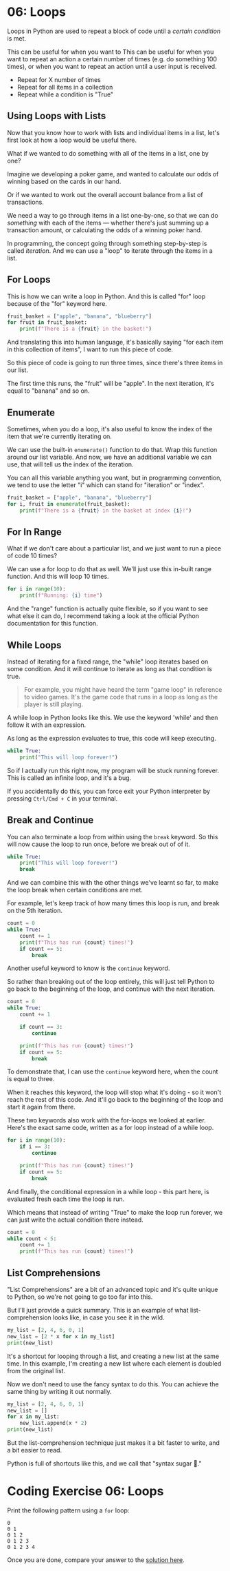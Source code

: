 # 06: Loops

Loops in Python are used to repeat a block of code until a _certain condition_ is met.

This can be useful for when you want to This can be useful for when you want to repeat an action a certain number of times (e.g. do something 100 times), or when you want to repeat an action until a user input is received.

- Repeat for X number of times
- Repeat for all items in a collection
- Repeat while a condition is "True"

## Using Loops with Lists

Now that you know how to work with lists and individual items in a list, let's first look at how a loop would be useful there.

What if we wanted to do something with all of the items in a list, one by one?

Imagine we developing a poker game, and wanted to calculate our odds of winning based on the cards in our hand.

Or if we wanted to work out the overall account balance from a list of transactions.

We need a way to go through items in a list one-by-one, so that we can do _something_ with each of the items — whether there's just summing up a transaction amount, or calculating the odds of a winning poker hand.

In programming, the concept going through something step-by-step is called _iteration_. And we can use a "loop" to iterate through the items in a list.

## For Loops

This is how we can write a loop in Python. And this is called "for" loop because of the "for" keyword here.

```python
fruit_basket = ["apple", "banana", "blueberry"]
for fruit in fruit_basket:
	print(f"There is a {fruit} in the basket!")
```

And translating this into human language, it's basically saying "for each item in this collection of items", I want to run this piece of code.

So this piece of code is going to run three times, since there's three items in our list.

The first time this runs, the "fruit" will be "apple". In the next iteration, it's equal to "banana" and so on.

## Enumerate

Sometimes, when you do a loop, it's also useful to know the index of the item that we're currently iterating on.

We can use the built-in `enumerate()` function to do that. Wrap this function around our list variable. And now, we have an additional variable we can use, that will tell us the index of the iteration.

You can all this variable anything you want, but in programming convention, we tend to use the letter "i" which can stand for "iteration" or "index".

```python
fruit_basket = ["apple", "banana", "blueberry"]
for i, fruit in enumerate(fruit_basket):
	print(f"There is a {fruit} in the basket at index {i}!")
```

## For In Range

What if we don't care about a particular list, and we just want to run a piece of code 10 times?

We can use a for loop to do that as well. We'll just use this in-built range function. And this will loop 10 times.

```python
for i in range(10):
	print(f"Running: {i} time")
```

And the "range" function is actually quite flexible, so if you want to see what else it can do, I recommend taking a look at the official Python documentation for this function.

## While Loops

Instead of iterating for a fixed range, the "while" loop iterates based on some condition. And it will continue to iterate as long as that condition is true.

> For example, you might have heard the term "game loop" in reference to video games. It's the game code that runs in a loop as long as the player is still playing.

A while loop in Python looks like this. We use the keyword 'while' and then follow it with an expression.

As long as the expression evaluates to true, this code will keep executing.

```python
while True:
	print("This will loop forever!")
```

So if I actually run this right now, my program will be stuck running forever. This is called an infinite loop, and it's a bug.

If you accidentally do this, you can force exit your Python interpreter by pressing `Ctrl/Cmd + C` in your terminal.

## Break and Continue

You can also terminate a loop from within using the `break` keyword. So this will now cause the loop to run once, before we break out of of it.

```python
while True:
	print("This will loop forever!")
	break
```

And we can combine this with the other things we've learnt so far, to make the loop break when certain conditions are met.

For example, let's keep track of how many times this loop is run, and break on the 5th iteration.

```python
count = 0
while True:
    count += 1
	print(f"This has run {count} times!")
	if count == 5:
		break
```

Another useful keyword to know is the `continue` keyword.

So rather than breaking out of the loop entirely, this will just tell Python to go back to the beginning of the loop, and continue with the next iteration.

```python
count = 0
while True:
    count += 1

	if count == 3:
		continue

	print(f"This has run {count} times!")
	if count == 5:
		break
```

To demonstrate that, I can use the `continue` keyword here, when the count is equal to three.

When it reaches this keyword, the loop will stop what it's doing - so it won't reach the rest of this code. And it'll go back to the beginning of the loop and start it again from there.

These two keywords also work with the for-loops we looked at earlier. Here's the exact same code, written as a for loop instead of a while loop.

```python
for i in range(10):
	if i == 3:
		continue

	print(f"This has run {count} times!")
	if count == 5:
		break
```

And finally, the conditional expression in a while loop - this part here, is evaluated fresh each time the loop is run.

Which means that instead of writing "True" to make the loop run forever, we can just write the actual condition there instead.

```python
count = 0
while count < 5:
    count += 1
	print(f"This has run {count} times!")
```

## List Comprehensions

"List Comprehensions" are a bit of an advanced topic and it's quite unique to Python, so we're not going to go too far into this.

But I'll just provide a quick summary. This is an example of what list-comprehension looks like, in case you see it in the wild.

```python
my_list = [2, 4, 6, 0, 1]
new_list = [2 * x for x in my_list]
print(new_list)
```

It's a shortcut for looping through a list, and creating a new list at the same time. In this example, I'm creating a new list where each element is doubled from the original list.

Now we don't need to use the fancy syntax to do this. You can achieve the same thing by writing it out normally.

```python
my_list = [2, 4, 6, 0, 1]
new_list = []
for x in my_list:
	new_list.append(x * 2)
print(new_list)
```

But the list-comprehension technique just makes it a bit faster to write, and a bit easier to read.

Python is full of shortcuts like this, and we call that "syntax sugar 🍭."

# Coding Exercise 06: Loops

Print the following pattern using a `for` loop:

```text
0
0 1
0 1 2
0 1 2 3
0 1 2 3 4
```

Once you are done, compare your answer to the [solution here](./solution_06.py).

